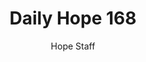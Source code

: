 ---
image: /assets/img/daily-hope-default-artwork.png
title: Daily Hope 168
number: 168
categories:
  - Daily Hope
author: Hope Staff
notes: Daily Hope 168
embed: >-
  EMBED_GOES_HERE
---